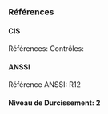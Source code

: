 ### Références

#### CIS
Références:
Contrôles:

#### ANSSI
Référence ANSSI: R12

#### Niveau de Durcissement: 2
